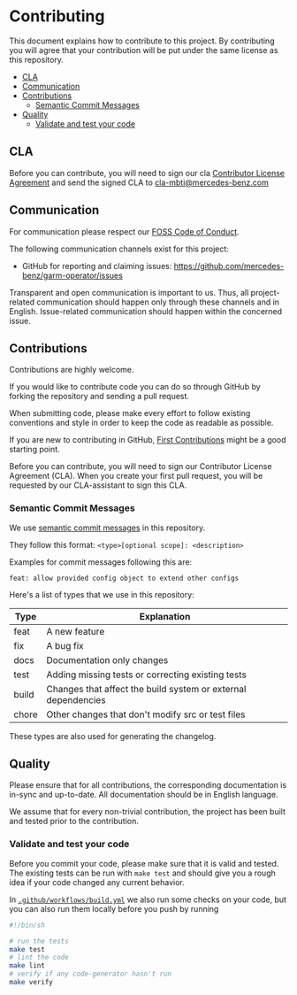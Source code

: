 <!-- SPDX-License-Identifier: MIT -->

# Contributing

This document explains how to contribute to this project.
By contributing you will agree that your contribution will be put under the same license as this repository.

<!-- toc -->

- [CLA](#cla)
- [Communication](#communication)
- [Contributions](#contributions)
  - [Semantic Commit Messages](#semantic-commit-messages)
- [Quality](#quality)
  - [Validate and test your code](#validate-and-test-your-code)
  <!-- /toc -->

## CLA

Before you can contribute, you will need to sign our cla [Contributor License Agreement](https://github.com/mercedes-benz/foss/blob/master/cla/2022-04-25_MB_FOSS_CLA_MBTI.pdf) and send the signed CLA to <cla-mbti@mercedes-benz.com>

## Communication

For communication please respect our [FOSS Code of Conduct](https://github.com/mercedes-benz/foss/blob/master/CODE_OF_CONDUCT.md).

The following communication channels exist for this project:

- GitHub for reporting and claiming issues: https://github.com/mercedes-benz/garm-operator/issues

Transparent and open communication is important to us.
Thus, all project-related communication should happen only through these channels and in English.
Issue-related communication should happen within the concerned issue.

## Contributions

Contributions are highly welcome.

If you would like to contribute code you can do so through GitHub by forking the repository and sending a pull request.

When submitting code, please make every effort to follow existing conventions and style in order to keep the code as readable as possible.

If you are new to contributing in GitHub, [First Contributions](https://github.com/firstcontributions/first-contributions) might be a good starting point.

Before you can contribute, you will need to sign our Contributor License Agreement (CLA). When you create your first pull request, you will be requested by our CLA-assistant to sign this CLA.

### Semantic Commit Messages

We use [semantic commit messages](https://www.conventionalcommits.org/en/v1.0.0/) in this repository.

They follow this format: `<type>[optional scope]: <description>`

Examples for commit messages following this are:

`feat: allow provided config object to extend other configs`

Here's a list of types that we use in this repository:

| Type  | Explanation                                                   |
| ----- | ------------------------------------------------------------- |
| feat  | A new feature                                                 |
| fix   | A bug fix                                                     |
| docs  | Documentation only changes                                    |
| test  | Adding missing tests or correcting existing tests             |
| build | Changes that affect the build system or external dependencies |
| chore | Other changes that don't modify src or test files             |

These types are also used for generating the changelog.

## Quality

Please ensure that for all contributions, the corresponding documentation is in-sync and up-to-date. All documentation should be in English language.

We assume that for every non-trivial contribution, the project has been built and tested prior to the contribution.

### Validate and test your code

Before you commit your code, please make sure that it is valid and tested. The existing tests can be run with `make test` and should give you a rough idea if your code changed any current behavior.

In [`.github/workflows/build.yml`](.github/workflows/build.yml) we also run some checks on your code, but you can also run them locally
before you push by running

```bash
#!/bin/sh

# run the tests
make test
# lint the code
make lint
# verify if any code-generator hasn't run
make verify
```
